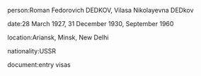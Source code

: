 person:Roman Fedorovich DEDKOV, Vilasa Nikolayevna DEDkov

date:28 March 1927, 31 December 1930, September 1960

location:Ariansk, Minsk, New Delhi

nationality:USSR

document:entry visas

